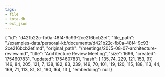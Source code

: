```yaml
---
tags:
- file
- kota-db
- ext_json
---
```

{
  "id": "d421b22c-fb0a-48f4-9c93-2ce216bcb2ef",
  "file_path": "./examples-data/personal-kb/documents/d421b22c-fb0a-48f4-9c93-2ce216bcb2ef.md",
  "original_path": "/meetings/2025-08-07-architecture-review.md",
  "title": "Architecture Review Meeting",
  "size": 1696,
  "created": 1754607831,
  "updated": 1754607831,
  "hash": [
    135,
    74,
    229,
    121,
    153,
    97,
    146,
    84,
    205,
    121,
    7,
    138,
    182,
    83,
    239,
    149,
    70,
    101,
    119,
    120,
    115,
    188,
    113,
    44,
    169,
    71,
    113,
    81,
    81,
    190,
    164,
    13
  ],
  "embedding": null
}